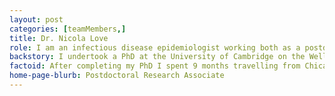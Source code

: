 ```yaml
---
layout: post
categories: [teamMembers,]
title: Dr. Nicola Love
role: I am an infectious disease epidemiologist working both as a postdoctoral fellow at the department of Clinical Infection, Microbiology & Immunology, University of Liverpool and as a Senior Epidemiology Scientist at the UK Health Security Agency. My research interests are in the strengthening of infectious disease surveillance and outbreak investigation through digital and novel methodologies, with a particular focus on the collection of exposure data. My current research focuses on the epidemiology of foreign travel associated GI infections and aims to better understand the risk factors for acquiring GI infections while abroad.
backstory: I undertook a PhD at the University of Cambridge on the Wellcome programme in Stem Cell Biology and Medicine and then moved to infectious disease epidemiology, working first as a research assistant in global health while completing a Masters in Public Health and then as a postdoctoral research fellow in the Health Protection and Influenza group, University of Nottingham under Professor Jonathan Van Tam and Dr Richard Puleston (UKHSA). I left academia to join the UK Health Security Agency as a Field Epidemiology Training Programme fellow and remained in UKHSA after my fellowship working as an epidemiologist in the North East, Yorkshire and Humber Field Service (FS) team. While I have a strong interest in GI, my UKHSA work covers surveillance, research and outbreak investigation for all infectious diseases.  
factoid: After completing my PhD I spent 9 months travelling from Chicago, USA to Ushuaia, Argentina by motorbike
home-page-blurb: Postdoctoral Research Associate 
---
```

